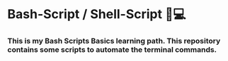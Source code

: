 # Bash-Script / Shell-Script 🚀💻
### This is my Bash Scripts Basics learning path. This repository contains some scripts to automate the terminal commands.
